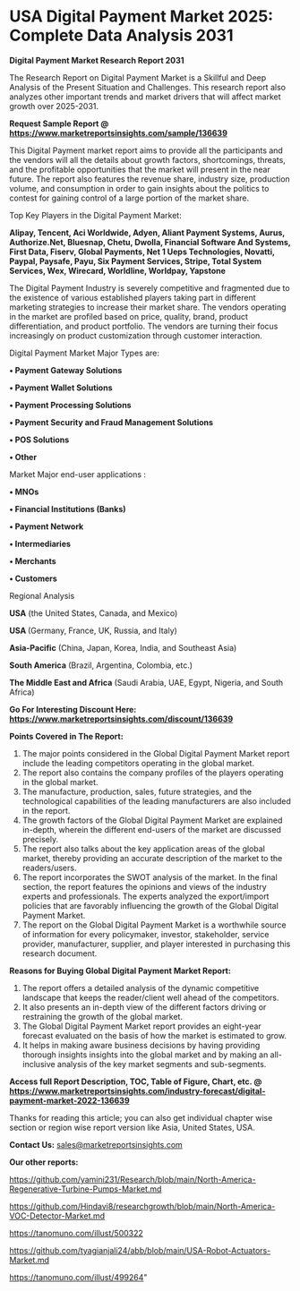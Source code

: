 # USA Digital Payment Market 2025: Complete Data Analysis 2031

<strong>Digital Payment Market Research Report 2031</strong>

The Research Report on Digital Payment Market is a Skillful and Deep Analysis of the Present Situation and Challenges. This research report also analyzes other important trends and market drivers that will affect market growth over 2025-2031.

<strong>Request Sample Report @ <a href=https://www.marketreportsinsights.com/sample/136639>https://www.marketreportsinsights.com/sample/136639</a></strong>

This Digital Payment market report aims to provide all the participants and the vendors will all the details about growth factors, shortcomings, threats, and the profitable opportunities that the market will present in the near future. The report also features the revenue share, industry size, production volume, and consumption in order to gain insights about the politics to contest for gaining control of a large portion of the market share.

Top Key Players in the Digital Payment Market:

<strong>Alipay, Tencent, Aci Worldwide, Adyen, Aliant Payment Systems, Aurus, Authorize.Net, Bluesnap, Chetu, Dwolla, Financial Software And Systems, First Data, Fiserv, Global Payments, Net 1 Ueps Technologies, Novatti, Paypal, Paysafe, Payu, Six Payment Services, Stripe, Total System Services, Wex, Wirecard, Worldline, Worldpay, Yapstone</strong>

The Digital Payment Industry is severely competitive and fragmented due to the existence of various established players taking part in different marketing strategies to increase their market share. The vendors operating in the market are profiled based on price, quality, brand, product differentiation, and product portfolio. The vendors are turning their focus increasingly on product customization through customer interaction.

Digital Payment Market Major Types are:

<strong>• Payment Gateway Solutions

• Payment Wallet Solutions

• Payment Processing Solutions

• Payment Security and Fraud Management Solutions

• POS Solutions

• Other</strong>

Market Major end-user applications :

<strong>• MNOs

• Financial Institutions (Banks)

• Payment Network

• Intermediaries

• Merchants

• Customers</strong>

Regional Analysis

</u><strong><b>USA</b></strong> (the United States, Canada, and Mexico)

<strong><b>USA </b></strong>(Germany, France, UK, Russia, and Italy)

<strong><b>Asia-Pacific</b></strong> (China, Japan, Korea, India, and Southeast Asia)

<strong><b>South America</b></strong> (Brazil, Argentina, Colombia, etc.)

<strong><b>The Middle East and Africa</b></strong> (Saudi Arabia, UAE, Egypt, Nigeria, and South Africa)

<strong>Go For Interesting Discount Here: <a href=https://www.marketreportsinsights.com/discount/136639>https://www.marketreportsinsights.com/discount/136639</a></strong>

<strong>Points Covered in The Report:</strong>
<ol>
  <li>The major points considered in the Global Digital Payment Market report include the leading competitors operating in the global market.</li>
  <li>The report also contains the company profiles of the players operating in the global market.</li>
  <li>The manufacture, production, sales, future strategies, and the technological capabilities of the leading manufacturers are also included in the report.</li>
  <li>The growth factors of the Global Digital Payment Market are explained in-depth, wherein the different end-users of the market are discussed precisely.</li>
  <li>The report also talks about the key application areas of the global market, thereby providing an accurate description of the market to the readers/users.</li>
  <li>The report incorporates the SWOT analysis of the market. In the final section, the report features the opinions and views of the industry experts and professionals. The experts analyzed the export/import policies that are favorably influencing the growth of the Global Digital Payment Market.</li>
  <li>The report on the Global Digital Payment Market is a worthwhile source of information for every policymaker, investor, stakeholder, service provider, manufacturer, supplier, and player interested in purchasing this research document.</li>
</ol>
<strong>Reasons for Buying Global Digital Payment Market Report:</strong>

<ol>
  <li>The report offers a detailed analysis of the dynamic competitive landscape that keeps the reader/client well ahead of the competitors.</li>
  <li>It also presents an in-depth view of the different factors driving or restraining the growth of the global market.</li>
  <li>The Global Digital Payment Market report provides an eight-year forecast evaluated on the basis of how the market is estimated to grow.</li>
  <li>It helps in making aware business decisions by having providing thorough insights insights into the global market and by making an all-inclusive analysis of the key market segments and sub-segments.</li>
</ol>
<strong>Access full Report Description, TOC, Table of Figure, Chart, etc. @ <a href=https://www.marketreportsinsights.com/industry-forecast/digital-payment-market-2022-136639>https://www.marketreportsinsights.com/industry-forecast/digital-payment-market-2022-136639</a></strong>


Thanks for reading this article; you can also get individual chapter wise section or region wise report version like Asia, United States, USA.

<strong>Contact Us:</strong>
sales@marketreportsinsights.com

<strong>Our other reports:</strong>

<a href=https://github.com/yamini231/Research/blob/main/North-America-Regenerative-Turbine-Pumps-Market.md>https://github.com/yamini231/Research/blob/main/North-America-Regenerative-Turbine-Pumps-Market.md</a>

<a href=https://github.com/Hindavi8/researchgrowth/blob/main/North-America-VOC-Detector-Market.md>https://github.com/Hindavi8/researchgrowth/blob/main/North-America-VOC-Detector-Market.md</a>

<a href=https://tanomuno.com/illust/500322>https://tanomuno.com/illust/500322</a>

<a href=https://github.com/tyagianjali24/abb/blob/main/USA-Robot-Actuators-Market.md>https://github.com/tyagianjali24/abb/blob/main/USA-Robot-Actuators-Market.md</a>

<a href=https://tanomuno.com/illust/499264>https://tanomuno.com/illust/499264</a>"
